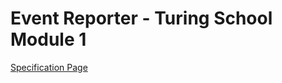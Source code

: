 # Event Reporter - Turing School Module 1
[Specification Page](https://backend.turing.io/module1/projects/event_reporter)
